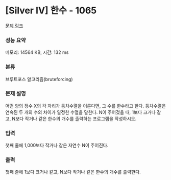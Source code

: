 # [Silver IV] 한수 - 1065 

[문제 링크](https://www.acmicpc.net/problem/1065) 

### 성능 요약

메모리: 14564 KB, 시간: 132 ms

### 분류

브루트포스 알고리즘(bruteforcing)

### 문제 설명

<p>어떤 양의 정수 X의 각 자리가 등차수열을 이룬다면, 그 수를 한수라고 한다. 등차수열은 연속된 두 개의 수의 차이가 일정한 수열을 말한다. N이 주어졌을 때, 1보다 크거나 같고, N보다 작거나 같은 한수의 개수를 출력하는 프로그램을 작성하시오. </p>

### 입력 

 <p>첫째 줄에 1,000보다 작거나 같은 자연수 N이 주어진다.</p>

### 출력 

 <p>첫째 줄에 1보다 크거나 같고, N보다 작거나 같은 한수의 개수를 출력한다.</p>


